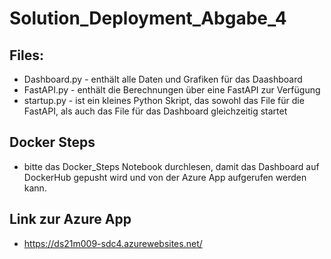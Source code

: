 # Solution_Deployment_Abgabe_4

## Files:
- Dashboard.py - enthält alle Daten und Grafiken für das Daashboard
- FastAPI.py - enthält die Berechnungen über eine FastAPI zur Verfügung
- startup.py - ist ein kleines Python Skript, das sowohl das File für die FastAPI, als auch das File für das Dashboard gleichzeitig startet

## Docker Steps
- bitte das Docker_Steps Notebook durchlesen, damit das Dashboard auf DockerHub gepusht wird und von der Azure App aufgerufen werden kann.

## Link zur Azure App
- https://ds21m009-sdc4.azurewebsites.net/
